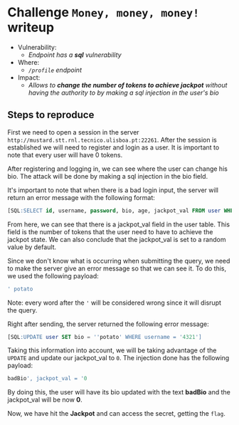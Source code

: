 # Challenge `Money, money, money!` writeup

- Vulnerability:
  - _Endpoint has a **sql** vulnerability_
- Where:
  - _`/profile` endpoint_
- Impact:
  - _Allows to **change the number of tokens to achieve jackpot** without having the authority to by making a sql injection in the user's bio_

## Steps to reproduce

First we need to open a session in the server `http://mustard.stt.rnl.tecnico.ulisboa.pt:22261`. After the session is established we will need to register and login as a user. It is important to note that every user will have 0 tokens.

After registering and logging in, we can see where the user can change his bio.
The attack will be done by making a sql injection in the bio field. 

It's important to note that when there is a bad login input, the server will return an error message with the following format:

```sql
[SQL:SELECT id, username, password, bio, age, jackpot_val FROM user WHERE username = ''bad_name' AND password = 'potato']
```

From here, we can see that there is a jackpot_val field in the user table. This field is the number of tokens that the user need to have to achieve the jackpot state. We can also conclude that the jackpot_val is set to a random value by default.

Since we don't know what is occurring when submitting the query, we need to make the server give an error message so that we can see it. To do this, we used the following payload:
```sql
' potato
```
Note: every word after the `'` will be considered wrong since it will disrupt the query.

Right after sending, the server returned the following error message:
```sql
[SQL:UPDATE user SET bio = ''potato' WHERE username = '4321']
```

Taking this information into account, we will be taking advantage of the `UPDATE` and update our jackpot_val to `0`. The injection done has the following payload:

```sql
badBio', jackpot_val = '0 
```

By doing this, the user will have its bio updated with the text **badBio** and the jackpot_val will be now **0**.

Now, we have hit the **Jackpot** and can access the secret, getting the `flag`.